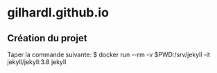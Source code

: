 # gilhardl.github.io

## Création du projet

Taper la commande suivante:
	$ docker run --rm -v $PWD:/srv/jekyll  -it jekyll/jekyll:3.8 jekyll
